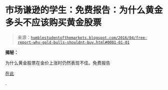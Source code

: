 <!--yml

类别：未分类

date: 2024-05-18 03:07:34

-->

# 市场谦逊的学生：免费报告：为什么黄金多头不应该购买黄金股票

> 来源：[`humblestudentofthemarkets.blogspot.com/2016/04/free-report-why-gold-bulls-shouldnt-buy.html#0001-01-01`](https://humblestudentofthemarkets.blogspot.com/2016/04/free-report-why-gold-bulls-shouldnt-buy.html#0001-01-01)

**揭秘：**

为什么黄金股票在金价上涨时仍然表现不佳。免费报告

[在此](http://humblestudentofthemarkets.com/gold)

.
